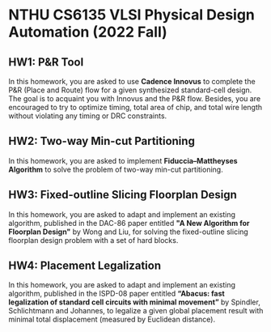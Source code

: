 # NTHU CS6135 VLSI Physical Design Automation (2022 Fall)

## HW1: P&R Tool

In this homework, you are asked to use **Cadence Innovus** to complete the P&R (Place and Route) flow for a given synthesized standard-cell design. The goal is to acquaint you with Innovus and the P&R flow. Besides, you are encouraged to try to optimize timing, total area of chip, and total wire length without violating any timing or DRC constraints.

## HW2: Two-way Min-cut Partitioning

In this homework, you are asked to implement **Fiduccia–Mattheyses Algorithm** to solve the problem of two-way min-cut partitioning.

## HW3: Fixed-outline Slicing Floorplan Design

In this homework, you are asked to adapt and implement an existing algorithm, published in the DAC-86 paper entitled **"A New Algorithm for Floorplan Design"** by Wong and Liu, for solving the fixed-outline slicing floorplan design problem with a set of hard blocks.

## HW4: Placement Legalization

In this homework, you are asked to adapt and implement an existing algorithm, published in the ISPD-08 paper entitled **“Abacus: fast legalization of standard cell circuits with minimal movement”** by Spindler, Schlichtmann and Johannes, to legalize a given global placement result with minimal total displacement (measured by Euclidean distance).
